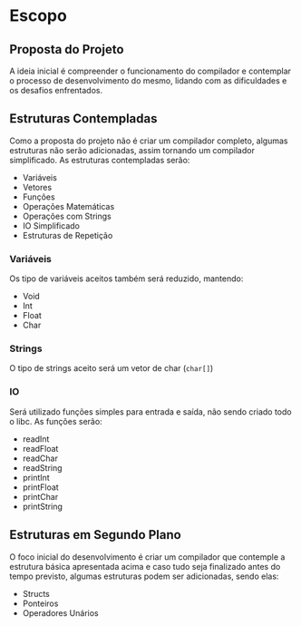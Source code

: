 # Escopo

## Proposta do Projeto

A ideia inicial é compreender o funcionamento do compilador e contemplar o processo de desenvolvimento do mesmo, lidando com as dificuldades e os desafios enfrentados.

## Estruturas Contempladas

Como a proposta do projeto não é criar um compilador completo, algumas estruturas não serão adicionadas, assim tornando um compilador simplificado.
As estruturas contempladas serão:
- Variáveis
- Vetores
- Funções
- Operações Matemáticas
- Operações com Strings
- IO Simplificado
- Estruturas de Repetição

### Variáveis

Os tipo de variáveis aceitos também será reduzido, mantendo:
- Void
- Int
- Float
- Char

### Strings

O tipo de strings aceito será um vetor de char (`char[]`)

### IO

Será utilizado funções simples para entrada e saída, não sendo criado todo o libc. As funções serão:
- readInt
- readFloat
- readChar
- readString
- printInt
- printFloat
- printChar
- printString

## Estruturas em Segundo Plano

O foco inicial do desenvolvimento é criar um compilador que contemple a estrutura básica apresentada acima e caso tudo seja finalizado antes do tempo previsto, algumas estruturas podem ser adicionadas, sendo elas:
- Structs
- Ponteiros
- Operadores Unários
